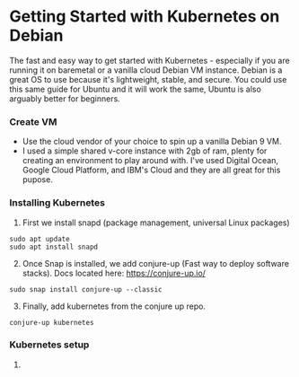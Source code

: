 # Getting Started with Kubernetes on Debian

The fast and easy way to get started with Kubernetes - especially if you are running it on baremetal or a vanilla cloud Debian VM instance.  Debian is a great OS to use because it's lightweight, stable, and secure.  You could use this same guide for Ubuntu and it will work the same, Ubuntu is also arguably better for beginners.

### Create VM

- Use the cloud vendor of your choice to spin up a vanilla Debian 9 VM.
- I used a simple shared v-core instance with 2gb of ram, plenty for creating an environment to play around with.  I've used Digital Ocean, Google Cloud Platform, and IBM's Cloud and they are all great for this pupose. 

### Installing Kubernetes

1. First we install snapd (package management, universal Linux packages)
```
sudo apt update
sudo apt install snapd
```
2. Once Snap is installed, we add conjure-up (Fast way to deploy software stacks). Docs located here: https://conjure-up.io/
```
sudo snap install conjure-up --classic
```
3. Finally, add kubernetes from the conjure up repo.
```
conjure-up kubernetes
```

### Kubernetes setup
1. 
